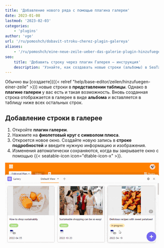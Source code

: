 ```yaml
---
title: 'Добавление нового ряда с помощью плагина галереи'
date: 2023-01-08
lastmod: '2023-02-03'
categories:
    - 'plugins'
author: 'vge'
url: '/ru/pomoshch/dobavit-stroku-cherez-plagin-galereya'
aliases:
    - '/ru/pomoshch/eine-neue-zeile-ueber-das-galerie-plugin-hinzufuegen'
seo:
    title: 'Добавить строку через плагин Галерея – инструкция'
    description: 'Узнайте, как создавать новые строки (альбомы) в SeaTable через плагин Галерея и удобно управлять связанными изображениями.'
---
```


Обычно вы [создаете]({{< relref "help/base-editor/zeilen/hinzufuegen-einer-zeile" >}}) новые строки в **представлении таблицы**. Однако в **плагине галереи** у вас есть и такая возможность. Вновь созданная строка отображается в галерее в виде **альбома** и вставляется в таблицу ниже всех остальных строк.

## Добавление строки в галерее

1. Откройте **плагин галереи**.
2. Нажмите на **фиолетовый круг с символом плюса**.
3. Откроется новое окно. Создайте новую запись в **строке подробностей** и введите нужную информацию и изображения.
4. Изменения автоматически сохраняются, когда вы закрываете окно с помощью {{< seatable-icon icon="dtable-icon-x" >}}.

![Добавьте новый ряд с помощью плагина галереи](images/Eine-neue-Zeile-ueber-das-Galerie-Plugin-hinzufuegen.gif)
